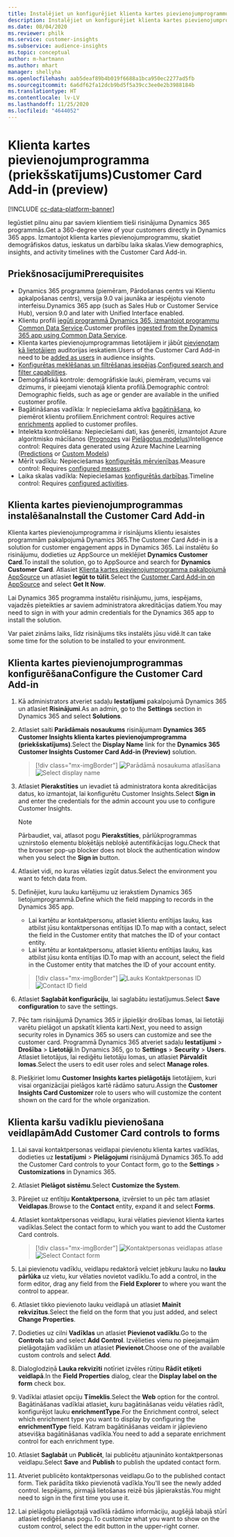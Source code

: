 ```yaml
---
title: Instalējiet un konfigurējiet klienta kartes pievienojumprogrammu
description: Instalējiet un konfigurējiet klienta kartes pievienojumprogrammu programmai Dynamics 365 Customer Insights.
ms.date: 08/04/2020
ms.reviewer: philk
ms.service: customer-insights
ms.subservice: audience-insights
ms.topic: conceptual
author: m-hartmann
ms.author: mhart
manager: shellyha
ms.openlocfilehash: aab5deaf89b4b019f6688a1bca950ec2277ad5fb
ms.sourcegitcommit: 6a6df62fa12dcb9bd5f5a39cc3ee0e2b3988184b
ms.translationtype: HT
ms.contentlocale: lv-LV
ms.lasthandoff: 11/25/2020
ms.locfileid: "4644052"
---
```

# <a name="customer-card-add-in-preview"></a><span data-ttu-id="0e1ab-103">Klienta kartes pievienojumprogramma (priekšskatījums)</span><span class="sxs-lookup"><span data-stu-id="0e1ab-103">Customer Card Add-in (preview)</span></span>

[!INCLUDE [cc-data-platform-banner](../includes/cc-data-platform-banner.md)]

<span data-ttu-id="0e1ab-104">Iegūstiet pilnu ainu par saviem klientiem tieši risinājuma Dynamics 365 programmās.</span><span class="sxs-lookup"><span data-stu-id="0e1ab-104">Get a 360-degree view of your customers directly in Dynamics 365 apps.</span></span> <span data-ttu-id="0e1ab-105">Izmantojot klienta kartes pievienojumprogrammu, skatiet demogrāfiskos datus, ieskatus un darbību laika skalas.</span><span class="sxs-lookup"><span data-stu-id="0e1ab-105">View demographics, insights, and activity timelines with the Customer Card Add-in.</span></span>

## <a name="prerequisites"></a><span data-ttu-id="0e1ab-106">Priekšnosacījumi</span><span class="sxs-lookup"><span data-stu-id="0e1ab-106">Prerequisites</span></span>

- <span data-ttu-id="0e1ab-107">Dynamics 365 programma (piemēram, Pārdošanas centrs vai Klientu apkalpošanas centrs), versija 9.0 vai jaunāka ar iespējotu vienoto interfeisu.</span><span class="sxs-lookup"><span data-stu-id="0e1ab-107">Dynamics 365 app (such as Sales Hub or Customer Service Hub), version 9.0 and later with Unified Interface enabled.</span></span>
- <span data-ttu-id="0e1ab-108">Klientu profili [iegūti programmā Dynamics 365, izmantojot programmu Common Data Service](connect-power-query.md).</span><span class="sxs-lookup"><span data-stu-id="0e1ab-108">Customer profiles [ingested from the Dynamics 365 app using Common Data Service](connect-power-query.md).</span></span>
- <span data-ttu-id="0e1ab-109">Klienta kartes pievienojumprogrammas lietotājiem ir jābūt [pievienotam kā lietotājiem](permissions.md) auditorijas ieskatiem.</span><span class="sxs-lookup"><span data-stu-id="0e1ab-109">Users of the Customer Card Add-in need to be [added as users](permissions.md) in audience insights.</span></span>
- <span data-ttu-id="0e1ab-110">[Konfigurētas meklēšanas un filtrēšanas iespējas](search-filter-index.md).</span><span class="sxs-lookup"><span data-stu-id="0e1ab-110">[Configured search and filter capabilities](search-filter-index.md).</span></span>
- <span data-ttu-id="0e1ab-111">Demogrāfiskā kontrole: demogrāfiskie lauki, piemēram, vecums vai dzimums, ir pieejami vienotajā klienta profilā.</span><span class="sxs-lookup"><span data-stu-id="0e1ab-111">Demographic control: Demographic fields, such as age or gender are available in the unified customer profile.</span></span>
- <span data-ttu-id="0e1ab-112">Bagātināšanas vadīkla: Ir nepieciešama aktīva [bagātināšana](enrichment-hub.md), ko piemērot klientu profiliem.</span><span class="sxs-lookup"><span data-stu-id="0e1ab-112">Enrichment control: Requires active [enrichments](enrichment-hub.md) applied to customer profiles.</span></span>
- <span data-ttu-id="0e1ab-113">Intelekta kontrolēšana: Nepieciešami dati, kas ģenerēti, izmantojot Azure algoritmisko mācīšanos ([Prognozes](predictions.md) vai [Pielāgotus modeļus](custom-models.md))</span><span class="sxs-lookup"><span data-stu-id="0e1ab-113">Intelligence control: Requires data generated using Azure Machine Learning ([Predictions](predictions.md) or [Custom Models](custom-models.md))</span></span>
- <span data-ttu-id="0e1ab-114">Mērīt vadīklu: Nepieciešamas [konfigurētās mērvienības](measures.md).</span><span class="sxs-lookup"><span data-stu-id="0e1ab-114">Measure control: Requires [configured measures](measures.md).</span></span>
- <span data-ttu-id="0e1ab-115">Laika skalas vadīkla: Nepieciešamas [konfigurētās darbības](activities.md).</span><span class="sxs-lookup"><span data-stu-id="0e1ab-115">Timeline control: Requires [configured activities](activities.md).</span></span>

## <a name="install-the-customer-card-add-in"></a><span data-ttu-id="0e1ab-116">Klienta kartes pievienojumprogrammas instalēšana</span><span class="sxs-lookup"><span data-stu-id="0e1ab-116">Install the Customer Card Add-in</span></span>

<span data-ttu-id="0e1ab-117">Klienta kartes pievienojumprogramma ir risinājums klientu iesaistes programmām pakalpojumā Dynamics 365.</span><span class="sxs-lookup"><span data-stu-id="0e1ab-117">The Customer Card Add-in is a solution for customer engagement apps in Dynamics 365.</span></span> <span data-ttu-id="0e1ab-118">Lai instalētu šo risinājumu, dodieties uz AppSource un meklējiet **Dynamics Customer Card**.</span><span class="sxs-lookup"><span data-stu-id="0e1ab-118">To install the solution, go to AppSource and search for **Dynamics Customer Card**.</span></span> <span data-ttu-id="0e1ab-119">Atlasiet [Klienta kartes pievienojumprogramma pakalpojumā AppSource](https://appsource.microsoft.com/product/dynamics-365/mscrm.dynamics_365_customer_insights_customer_card_addin?tab=Overview) un atlasiet **Iegūt to tūlīt**.</span><span class="sxs-lookup"><span data-stu-id="0e1ab-119">Select the [Customer Card Add-in on AppSource](https://appsource.microsoft.com/product/dynamics-365/mscrm.dynamics_365_customer_insights_customer_card_addin?tab=Overview) and select **Get It Now**.</span></span>

<span data-ttu-id="0e1ab-120">Lai Dynamics 365 programma instalētu risinājumu, jums, iespējams, vajadzēs pieteikties ar saviem administratora akreditācijas datiem.</span><span class="sxs-lookup"><span data-stu-id="0e1ab-120">You may need to sign in with your admin credentials for the Dynamics 365 app to install the solution.</span></span>

<span data-ttu-id="0e1ab-121">Var paiet zināms laiks, līdz risinājums tiks instalēts jūsu vidē.</span><span class="sxs-lookup"><span data-stu-id="0e1ab-121">It can take some time for the solution to be installed to your environment.</span></span>

## <a name="configure-the-customer-card-add-in"></a><span data-ttu-id="0e1ab-122">Klienta kartes pievienojumprogrammas konfigurēšana</span><span class="sxs-lookup"><span data-stu-id="0e1ab-122">Configure the Customer Card Add-in</span></span>

1. <span data-ttu-id="0e1ab-123">Kā administrators atveriet sadaļu **Iestatījumi** pakalpojumā Dynamics 365 un atlasiet **Risinājumi**.</span><span class="sxs-lookup"><span data-stu-id="0e1ab-123">As an admin, go to the **Settings** section in Dynamics 365 and select **Solutions**.</span></span>

1. <span data-ttu-id="0e1ab-124">Atlasiet saiti **Parādāmais nosaukums** risinājumam **Dynamics 365 Customer Insights klienta kartes pievienojumprogramma (priekšskatījums)**.</span><span class="sxs-lookup"><span data-stu-id="0e1ab-124">Select the **Display Name** link for the **Dynamics 365 Customer Insights Customer Card Add-in (Preview)** solution.</span></span>

   > [!div class="mx-imgBorder"]
   > <span data-ttu-id="0e1ab-125">![Parādāmā nosaukuma atlasīšana](media/select-display-name.png "Parādāmā nosaukuma atlasīšana")</span><span class="sxs-lookup"><span data-stu-id="0e1ab-125">![Select display name](media/select-display-name.png "Select display name")</span></span>

1. <span data-ttu-id="0e1ab-126">Atlasiet **Pierakstīties** un ievadiet tā administratora konta akreditācijas datus, ko izmantojat, lai konfigurētu Customer Insights.</span><span class="sxs-lookup"><span data-stu-id="0e1ab-126">Select **Sign in** and enter the credentials for the admin account you use to configure Customer Insights.</span></span>

   > [!NOTE]
   > <span data-ttu-id="0e1ab-127">Pārbaudiet, vai, atlasot pogu **Pierakstīties**, pārlūkprogrammas uznirstošo elementu bloķētājs nebloķē autentifikācijas logu.</span><span class="sxs-lookup"><span data-stu-id="0e1ab-127">Check that the browser pop-up blocker does not block the authentication window when you select the **Sign in** button.</span></span>

1. <span data-ttu-id="0e1ab-128">Atlasiet vidi, no kuras vēlaties izgūt datus.</span><span class="sxs-lookup"><span data-stu-id="0e1ab-128">Select the environment you want to fetch data from.</span></span>

1. <span data-ttu-id="0e1ab-129">Definējiet, kuru lauku kartējumu uz ierakstiem Dynamics 365 lietojumprogrammā.</span><span class="sxs-lookup"><span data-stu-id="0e1ab-129">Define which the field mapping to records in the Dynamics 365 app.</span></span>
   - <span data-ttu-id="0e1ab-130">Lai kartētu ar kontaktpersonu, atlasiet klientu entītijas lauku, kas atbilst jūsu kontaktpersonas entītijas ID.</span><span class="sxs-lookup"><span data-stu-id="0e1ab-130">To map with a contact, select the field in the Customer entity that matches the ID of your contact entity.</span></span>
   - <span data-ttu-id="0e1ab-131">Lai kartētu ar kontaktpersonu, atlasiet klientu entītijas lauku, kas atbilst jūsu konta entītijas ID.</span><span class="sxs-lookup"><span data-stu-id="0e1ab-131">To map with an account, select the field in the Customer entity that matches the ID of your account entity.</span></span>

   > [!div class="mx-imgBorder"]
   > <span data-ttu-id="0e1ab-132">![Lauks Kontaktpersonas ID](media/contact-id-field.png "Lauks Kontaktpersonas ID")</span><span class="sxs-lookup"><span data-stu-id="0e1ab-132">![Contact ID field](media/contact-id-field.png "Contact ID field")</span></span>

1. <span data-ttu-id="0e1ab-133">Atlasiet **Saglabāt konfigurāciju**, lai saglabātu iestatījumus.</span><span class="sxs-lookup"><span data-stu-id="0e1ab-133">Select **Save configuration** to save the settings.</span></span>

1. <span data-ttu-id="0e1ab-134">Pēc tam risinājumā Dynamics 365 ir jāpiešķir drošības lomas, lai lietotāji varētu pielāgot un apskatīt klienta karti.</span><span class="sxs-lookup"><span data-stu-id="0e1ab-134">Next, you need to assign security roles in Dynamics 365 so users can customize and see the customer card.</span></span> <span data-ttu-id="0e1ab-135">Programmā Dynamics 365 atveriet sadaļu **Iestatījumi** > **Drošība** > **Lietotāji**.</span><span class="sxs-lookup"><span data-stu-id="0e1ab-135">In Dynamics 365, go to **Settings** > **Security** > **Users**.</span></span> <span data-ttu-id="0e1ab-136">Atlasiet lietotājus, lai rediģētu lietotāju lomas, un atlasiet **Pārvaldīt lomas**.</span><span class="sxs-lookup"><span data-stu-id="0e1ab-136">Select the users to edit user roles and select **Manage roles**.</span></span>

1. <span data-ttu-id="0e1ab-137">Piešķiriet lomu **Customer Insights kartes pielāgotājs** lietotājiem, kuri visai organizācijai pielāgos kartē rādāmo saturu.</span><span class="sxs-lookup"><span data-stu-id="0e1ab-137">Assign the **Customer Insights Card Customizer** role to users who will customize the content shown on the card for the whole organization.</span></span>

## <a name="add-customer-card-controls-to-forms"></a><span data-ttu-id="0e1ab-138">Klienta karšu vadīklu pievienošana veidlapām</span><span class="sxs-lookup"><span data-stu-id="0e1ab-138">Add Customer Card controls to forms</span></span>
  
1. <span data-ttu-id="0e1ab-139">Lai savai kontaktpersonas veidlapai pievienotu klienta kartes vadīklas, dodieties uz **Iestatījumi** > **Pielāgojumi** risinājumā Dynamics 365.</span><span class="sxs-lookup"><span data-stu-id="0e1ab-139">To add the Customer Card controls to your Contact form, go to the **Settings** > **Customizations** in Dynamics 365.</span></span>

1. <span data-ttu-id="0e1ab-140">Atlasiet **Pielāgot sistēmu**.</span><span class="sxs-lookup"><span data-stu-id="0e1ab-140">Select **Customize the System**.</span></span>

1. <span data-ttu-id="0e1ab-141">Pārejiet uz entītiju **Kontaktpersona**, izvērsiet to un pēc tam atlasiet **Veidlapas**.</span><span class="sxs-lookup"><span data-stu-id="0e1ab-141">Browse to the **Contact** entity, expand it and select **Forms**.</span></span>

1. <span data-ttu-id="0e1ab-142">Atlasiet kontaktpersonas veidlapu, kurai vēlaties pievienot klienta kartes vadīklas.</span><span class="sxs-lookup"><span data-stu-id="0e1ab-142">Select the contact form to which you want to add the Customer Card controls.</span></span>

    > [!div class="mx-imgBorder"]
    > <span data-ttu-id="0e1ab-143">![Kontaktpersonas veidlapas atlase](media/contact-active-forms.png "Kontaktpersonas veidlapas atlase")</span><span class="sxs-lookup"><span data-stu-id="0e1ab-143">![Select Contact form](media/contact-active-forms.png "Select Contact form")</span></span>

1. <span data-ttu-id="0e1ab-144">Lai pievienotu vadīklu, veidlapu redaktorā velciet jebkuru lauku no **lauku pārlūka** uz vietu, kur vēlaties novietot vadīklu.</span><span class="sxs-lookup"><span data-stu-id="0e1ab-144">To add a control, in the form editor, drag any field from the **Field Explorer** to where you want the control to appear.</span></span>

1. <span data-ttu-id="0e1ab-145">Atlasiet tikko pievienoto lauku veidlapā un atlasiet **Mainīt rekvizītus**.</span><span class="sxs-lookup"><span data-stu-id="0e1ab-145">Select the field on the form that you just added, and select **Change Properties**.</span></span>

1. <span data-ttu-id="0e1ab-146">Dodieties uz cilni **Vadīklas** un atlasiet **Pievienot vadīklu**.</span><span class="sxs-lookup"><span data-stu-id="0e1ab-146">Go to the **Controls** tab and select **Add Control**.</span></span> <span data-ttu-id="0e1ab-147">Izvēlieties vienu no pieejamajām pielāgotajām vadīklām un atlasiet **Pievienot**.</span><span class="sxs-lookup"><span data-stu-id="0e1ab-147">Choose one of the available custom controls and select **Add**.</span></span>

1. <span data-ttu-id="0e1ab-148">Dialoglodziņā **Lauka rekvizīti** notīriet izvēles rūtiņu **Rādīt etiķeti veidlapā**.</span><span class="sxs-lookup"><span data-stu-id="0e1ab-148">In the **Field Properties** dialog, clear the **Display label on the form** check box.</span></span>

1. <span data-ttu-id="0e1ab-149">Vadīklai atlasiet opciju **Tīmeklis**.</span><span class="sxs-lookup"><span data-stu-id="0e1ab-149">Select the **Web** option for the control.</span></span> <span data-ttu-id="0e1ab-150">Bagātināšanas vadīklai atlasiet, kuru bagātināšanas veidu vēlaties rādīt, konfigurējot lauku **enrichmentType**.</span><span class="sxs-lookup"><span data-stu-id="0e1ab-150">For the Enrichment control, select which enrichment type you want to display by configuring the **enrichmentType** field.</span></span> <span data-ttu-id="0e1ab-151">Katram bagātināšanas veidam ir jāpievieno atsevišķa bagātināšanas vadīkla.</span><span class="sxs-lookup"><span data-stu-id="0e1ab-151">You need to add a separate enrichment control for each enrichment type.</span></span>

1. <span data-ttu-id="0e1ab-152">Atlasiet **Saglabāt** un **Publicēt**, lai publicētu atjaunināto kontaktpersonas veidlapu.</span><span class="sxs-lookup"><span data-stu-id="0e1ab-152">Select **Save** and **Publish** to publish the updated contact form.</span></span>

1. <span data-ttu-id="0e1ab-153">Atveriet publicēto kontaktpersonas veidlapu.</span><span class="sxs-lookup"><span data-stu-id="0e1ab-153">Go to the published contact form.</span></span> <span data-ttu-id="0e1ab-154">Tiek parādīta tikko pievienotā vadīkla.</span><span class="sxs-lookup"><span data-stu-id="0e1ab-154">You'll see the newly added control.</span></span> <span data-ttu-id="0e1ab-155">Iespējams, pirmajā lietošanas reizē būs jāpierakstās.</span><span class="sxs-lookup"><span data-stu-id="0e1ab-155">You might need to sign in the first time you use it.</span></span>

1. <span data-ttu-id="0e1ab-156">Lai pielāgotu pielāgotajā vadīklā rādāmo informāciju, augšējā labajā stūrī atlasiet rediģēšanas pogu.</span><span class="sxs-lookup"><span data-stu-id="0e1ab-156">To customize what you want to show on the custom control, select the edit button in the upper-right corner.</span></span>
